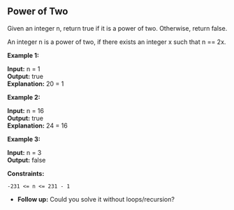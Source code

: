 ## Power of Two

Given an integer n, return true if it is a power of two. Otherwise, return false.

An integer n is a power of two, if there exists an integer x such that n == 2x.

 

**Example 1:**

**Input:** n = 1  <br>
**Output:** true  <br>
**Explanation:** 20 = 1

**Example 2:**

**Input:** n = 16   <br>
**Output:** true    <br>
**Explanation:** 24 = 16

**Example 3:**

**Input:** n = 3   <br>
**Output:** false  
 

**Constraints:**

``-231 <= n <= 231 - 1``
 

- __Follow up:__ Could you solve it without loops/recursion?